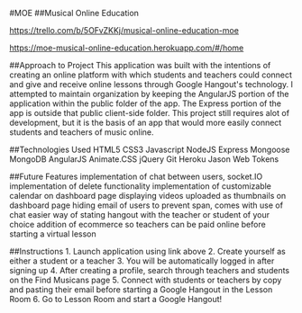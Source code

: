 #MOE
##Musical Online Education

https://trello.com/b/5OFvZKKj/musical-online-education-moe

https://moe-musical-online-education.herokuapp.com/#/home


##Approach to Project
    This application was built with the intentions of creating an online platform 
    with which students and teachers could connect and give and receive online lessons
    through Google Hangout's technology. I attempted to maintain organization by keeping
    the AngularJS portion of the application within the public folder of the app. The 
    Express portion of the app is outside that public client-side folder. This project 
    still requires alot of development, but it is the basis of an app that would more 
    easily connect students and teachers of music online.

##Technologies Used
    HTML5
    CSS3
    Javascript
    NodeJS
    Express
    Mongoose
    MongoDB
    AngularJS
    Animate.CSS
    jQuery
    Git
    Heroku
    Jason Web Tokens

##Future Features
    implementation of chat between users, socket.IO
    implementation of delete functionality
    implementation of customizable calendar on dashboard page
    displaying videos uploaded as thumbnails on dashboard page
    hiding email of users to prevent span, comes with use of chat
    easier way of stating hangout with the teacher or student of your choice
    addition of ecommerce so teachers can be paid online before starting a virtual lesson

##Instructions
    1. Launch application using link above
    2. Create yourself as either a student or a teacher
    3. You will be automatically logged in after signing up
    4. After creating a profile, search through teachers and students on the Find Musicans page
    5. Connect with students or teachers by copy and pasting their email before starting
        a Google Hangout in the Lesson Room
    6. Go to Lesson Room and start a Google Hangout!

